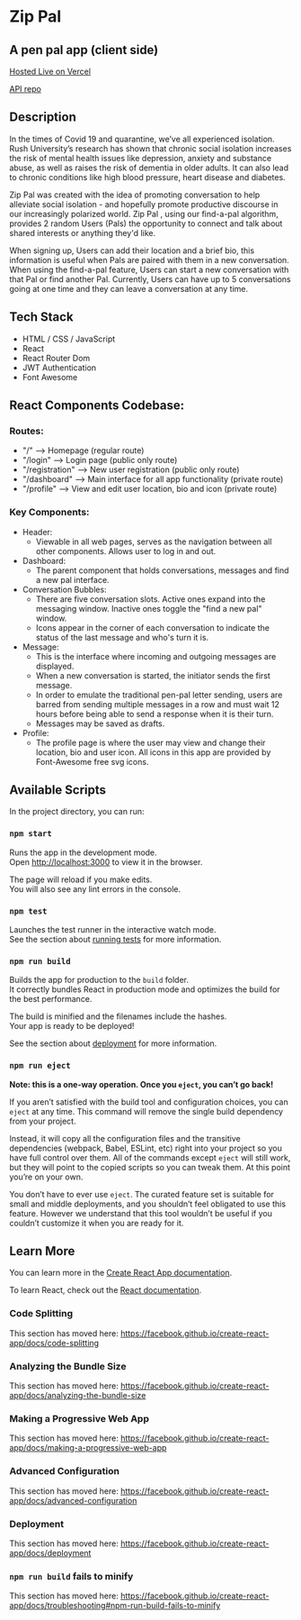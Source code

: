 # Zip Pal

## A pen pal app (client side)

[Hosted Live on Vercel](https://zippal.vercel.app/)

[API repo](https://github.com/thinkful-ei-quail/zippal-api)

## Description

In the times of Covid 19 and quarantine, we’ve all experienced isolation. Rush University’s research has shown that chronic social isolation increases the risk of mental health issues like depression, anxiety and substance abuse, as well as raises the risk of dementia in older adults. It can also lead to chronic conditions like high blood pressure, heart disease and diabetes.

Zip Pal was created with the idea of promoting conversation to help alleviate social isolation - and hopefully promote productive discourse in our increasingly polarized world. Zip Pal , using our find-a-pal algorithm, provides 2 random Users (Pals) the opportunity to connect and talk about shared interests or anything they'd like.

When signing up, Users can add their location and a brief bio, this information is useful when Pals are paired with them in a new conversation. When using the find-a-pal feature, Users can start a new conversation with that Pal or find another Pal. Currently, Users can have up to 5 conversations going at one time and they can leave a conversation at any time.

## Tech Stack

- HTML / CSS / JavaScript
- React
- React Router Dom
- JWT Authentication
- Font Awesome

## React Components Codebase:

### Routes:

- "/" --> Homepage (regular route)
- "/login" --> Login page (public only route)
- "/registration" --> New user registration (public only route)
- "/dashboard" --> Main interface for all app functionality (private route)
- "/profile" --> View and edit user location, bio and icon (private route)

### Key Components:

- Header:
  - Viewable in all web pages, serves as the navigation between all other components. Allows user to log in and out.
- Dashboard:
  - The parent component that holds conversations, messages and find a new pal interface.
- Conversation Bubbles:
  - There are five conversation slots. Active ones expand into the messaging window. Inactive ones toggle the "find a new pal" window.
  - Icons appear in the corner of each conversation to indicate the status of the last message and who's turn it is.
- Message:
  - This is the interface where incoming and outgoing messages are displayed.
  - When a new conversation is started, the initiator sends the first message.
  - In order to emulate the traditional pen-pal letter sending, users are barred from sending multiple messages in a row and must wait 12 hours before being able to send a response when it is their turn.
  - Messages may be saved as drafts.
- Profile:
  - The profile page is where the user may view and change their location, bio and user icon. All icons in this app are provided by Font-Awesome free svg icons.

## Available Scripts

In the project directory, you can run:

### `npm start`

Runs the app in the development mode.<br />
Open [http://localhost:3000](http://localhost:3000) to view it in the browser.

The page will reload if you make edits.<br />
You will also see any lint errors in the console.

### `npm test`

Launches the test runner in the interactive watch mode.<br />
See the section about [running tests](https://facebook.github.io/create-react-app/docs/running-tests) for more information.

### `npm run build`

Builds the app for production to the `build` folder.<br />
It correctly bundles React in production mode and optimizes the build for the best performance.

The build is minified and the filenames include the hashes.<br />
Your app is ready to be deployed!

See the section about [deployment](https://facebook.github.io/create-react-app/docs/deployment) for more information.

### `npm run eject`

**Note: this is a one-way operation. Once you `eject`, you can’t go back!**

If you aren’t satisfied with the build tool and configuration choices, you can `eject` at any time. This command will remove the single build dependency from your project.

Instead, it will copy all the configuration files and the transitive dependencies (webpack, Babel, ESLint, etc) right into your project so you have full control over them. All of the commands except `eject` will still work, but they will point to the copied scripts so you can tweak them. At this point you’re on your own.

You don’t have to ever use `eject`. The curated feature set is suitable for small and middle deployments, and you shouldn’t feel obligated to use this feature. However we understand that this tool wouldn’t be useful if you couldn’t customize it when you are ready for it.

## Learn More

You can learn more in the [Create React App documentation](https://facebook.github.io/create-react-app/docs/getting-started).

To learn React, check out the [React documentation](https://reactjs.org/).

### Code Splitting

This section has moved here: https://facebook.github.io/create-react-app/docs/code-splitting

### Analyzing the Bundle Size

This section has moved here: https://facebook.github.io/create-react-app/docs/analyzing-the-bundle-size

### Making a Progressive Web App

This section has moved here: https://facebook.github.io/create-react-app/docs/making-a-progressive-web-app

### Advanced Configuration

This section has moved here: https://facebook.github.io/create-react-app/docs/advanced-configuration

### Deployment

This section has moved here: https://facebook.github.io/create-react-app/docs/deployment

### `npm run build` fails to minify

This section has moved here: https://facebook.github.io/create-react-app/docs/troubleshooting#npm-run-build-fails-to-minify
